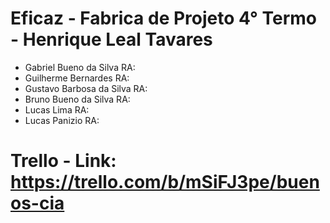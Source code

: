 # Eficaz - Fabrica de Projeto 4° Termo - Henrique Leal Tavares

- Gabriel Bueno da Silva RA:
- Guilherme Bernardes RA:
- Gustavo Barbosa da Silva RA:
- Bruno Bueno da Silva RA:
- Lucas Lima RA:
- Lucas Panizio RA:

# Trello - Link: https://trello.com/b/mSiFJ3pe/buenos-cia
